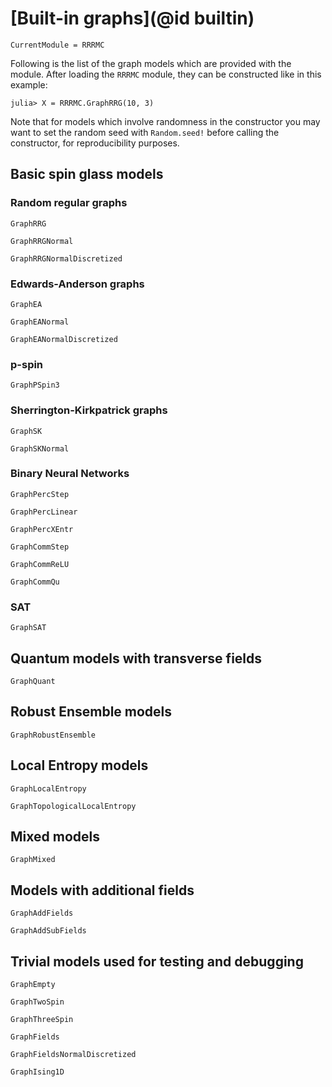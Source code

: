 # [Built-in graphs](@id builtin)

```@meta
CurrentModule = RRRMC
```

Following is the list of the graph models which are provided with the module. After loading the `RRRMC` module,
they can be constructed like in this example:

```text
julia> X = RRRMC.GraphRRG(10, 3)
```

Note that for models which involve randomness in the constructor you may want to set the random seed with `Random.seed!`
before calling the constructor, for reproducibility purposes.

## Basic spin glass models

### Random regular graphs

```@docs
GraphRRG
```

```@docs
GraphRRGNormal
```

```@docs
GraphRRGNormalDiscretized
```

### Edwards-Anderson graphs

```@docs
GraphEA
```

```@docs
GraphEANormal
```

```@docs
GraphEANormalDiscretized
```

### p-spin

```@docs
GraphPSpin3
```

### Sherrington-Kirkpatrick graphs

```@docs
GraphSK
```

```@docs
GraphSKNormal
```

### Binary Neural Networks

```@docs
GraphPercStep
```

```@docs
GraphPercLinear
```

```@docs
GraphPercXEntr
```

```@docs
GraphCommStep
```

```@docs
GraphCommReLU
```

```@docs
GraphCommQu
```

### SAT

```@docs
GraphSAT
```

## Quantum models with transverse fields

```@docs
GraphQuant
```

## Robust Ensemble models

```@docs
GraphRobustEnsemble
```

## Local Entropy models

```@docs
GraphLocalEntropy
```

```@docs
GraphTopologicalLocalEntropy
```

## Mixed models

```@docs
GraphMixed
```

## Models with additional fields

```@docs
GraphAddFields
```

```@docs
GraphAddSubFields
```

## Trivial models used for testing and debugging

```@docs
GraphEmpty
```

```@docs
GraphTwoSpin
```

```@docs
GraphThreeSpin
```

```@docs
GraphFields
```

```@docs
GraphFieldsNormalDiscretized
```

```@docs
GraphIsing1D
```
